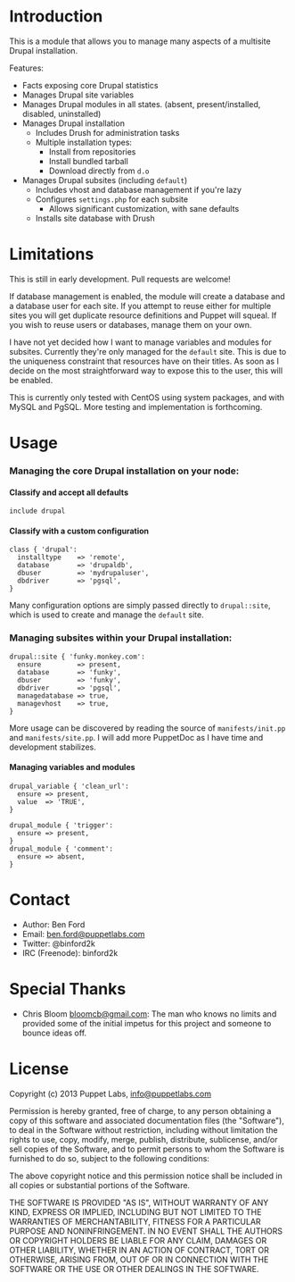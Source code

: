Introduction
============

This is a module that allows you to manage many aspects of a multisite Drupal installation.

Features:

* Facts exposing core Drupal statistics
* Manages Drupal site variables
* Manages Drupal modules in all states. (absent, present/installed, disabled, uninstalled)
* Manages Drupal installation
    * Includes Drush for administration tasks
    * Multiple installation types:
        * Install from repositories
        * Install bundled tarball
        * Download directly from `d.o`
* Manages Drupal subsites (including `default`)
    * Includes vhost and database management if you're lazy
    * Configures `settings.php` for each subsite
        * Allows significant customization, with sane defaults
    * Installs site database with Drush

Limitations
============

This is still in early development. Pull requests are welcome!

If database management is enabled, the module will create a database and a
database user for each site. If you attempt to reuse either for multiple sites
you will get duplicate resource definitions and Puppet will squeal. If you wish
to reuse users or databases, manage them on your own.

I have not yet decided how I want to manage variables and modules for subsites.
Currently they're only managed for the `default` site. This is due to the uniqueness
constraint that resources have on their titles. As soon as I decide on the most
straightforward way to expose this to the user, this will be enabled.

This is currently only tested with CentOS using system packages, and with MySQL
and PgSQL. More testing and implementation is forthcoming.


Usage
============


### Managing the core Drupal installation on your node:

#### Classify and accept all defaults

    include drupal

#### Classify with a custom configuration

    class { 'drupal':
      installtype    => 'remote',
      database       => 'drupaldb',
      dbuser         => 'mydrupaluser',
      dbdriver       => 'pgsql',
    }

Many configuration options are simply passed directly to `drupal::site`, which is used
to create and manage the `default` site.

### Managing subsites within your Drupal installation:

    drupal::site { 'funky.monkey.com':
      ensure         => present,
      database       => 'funky',
      dbuser         => 'funky',
      dbdriver       => 'pgsql',
      managedatabase => true,
      managevhost    => true,
    }

More usage can be discovered by reading the source of `manifests/init.pp` and
`manifests/site.pp`. I will add more PuppetDoc as I have time and development stabilizes.

#### Managing variables and modules

    drupal_variable { 'clean_url':
      ensure => present,
      value  => 'TRUE',
    }

    drupal_module { 'trigger':
      ensure => present,
    }
    drupal_module { 'comment':
      ensure => absent,
    }

Contact
=======

* Author: Ben Ford
* Email: ben.ford@puppetlabs.com
* Twitter: @binford2k
* IRC (Freenode): binford2k


Special Thanks
=======

* Chris Bloom bloomcb@gmail.com: The man who knows no limits and provided some of the initial impetus
    for this project and someone to bounce ideas off.

License
=======

Copyright (c) 2013 Puppet Labs, info@puppetlabs.com

Permission is hereby granted, free of charge, to any person obtaining
a copy of this software and associated documentation files (the
"Software"), to deal in the Software without restriction, including
without limitation the rights to use, copy, modify, merge, publish,
distribute, sublicense, and/or sell copies of the Software, and to
permit persons to whom the Software is furnished to do so, subject to
the following conditions:

The above copyright notice and this permission notice shall be
included in all copies or substantial portions of the Software.

THE SOFTWARE IS PROVIDED "AS IS", WITHOUT WARRANTY OF ANY KIND,
EXPRESS OR IMPLIED, INCLUDING BUT NOT LIMITED TO THE WARRANTIES OF
MERCHANTABILITY, FITNESS FOR A PARTICULAR PURPOSE AND
NONINFRINGEMENT. IN NO EVENT SHALL THE AUTHORS OR COPYRIGHT HOLDERS BE
LIABLE FOR ANY CLAIM, DAMAGES OR OTHER LIABILITY, WHETHER IN AN ACTION
OF CONTRACT, TORT OR OTHERWISE, ARISING FROM, OUT OF OR IN CONNECTION
WITH THE SOFTWARE OR THE USE OR OTHER DEALINGS IN THE SOFTWARE.